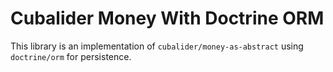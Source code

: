 Cubalider Money With Doctrine ORM
=================================

This library is an implementation of `cubalider/money-as-abstract` using `doctrine/orm` for persistence.

